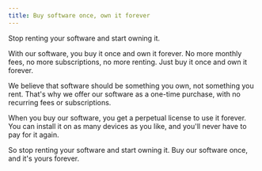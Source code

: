 ```yaml
---
title: Buy software once, own it forever
---
```


Stop renting your software and start owning it.

With our software, you buy it once and own it forever. No more monthly fees, no more subscriptions, no more renting. Just buy it once and own it forever.

We believe that software should be something you own, not something you rent. That's why we offer our software as a one-time purchase, with no recurring fees or subscriptions.

When you buy our software, you get a perpetual license to use it forever. You can install it on as many devices as you like, and you'll never have to pay for it again.

So stop renting your software and start owning it. Buy our software once, and it's yours forever.

